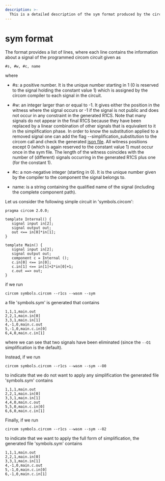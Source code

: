 ```yaml
---
description: >-
  This is a detailed description of the sym format produced by the circom compiler when the flag --sym is activated.
---
```

# sym format

The format provides a list of lines, where each line contains the information about a signal of the programmed circom circuit given as

```
#s, #w, #c, name
```
where

  * #s: a positive number. It is the unique number starting in 1 (0 is reserved to the signal holding the constant value 1) which is assigned by the circom compiler to each signal in the circuit.
    
  * #w: an integer larger than or equal to -1. It gives either the position in the witness where the signal occurs or -1 if the signal is not public and does not occur in any constraint in the generated R1CS. Note that many signals do not appear in the final R1CS because they have been replaced by a linear combination of other signals that is equivalent to it in the simplification phase. In order to know the substitution applied to a removed signal one can add the flag --simplification_substitution to the circom call and check the generated [json file](simplification-json.md). All witness positions except 0 (which is again reserved to the constant value 1) must occur once in the sym file. The length of the witness coincides with the number of (different) signals occurring in the generated R1CS plus one (for the constant 1).
    
  * #c: a non-negative integer (starting in 0). It is the unique number given by the compiler to the component the signal belongs to.
    
  * name: is a string containing the qualified name of the signal (including the complete component path).

Let us consider the following simple circuit in 'symbols.circom':

```text
pragma circom 2.0.0;

template Internal() {
   signal input in[2];
   signal output out;
   out <== in[0]*in[1];
}

template Main() {
   signal input in[2];
   signal output out;
   component c = Internal ();
   c.in[0] <== in[0];
   c.in[1] <== in[1]+2*in[0]+1;
   c.out ==> out;
}
```
if we run

```text
circom symbols.circom --r1cs --wasm --sym 
```
a file 'symbols.sym' is generated that contains

```text
1,1,1,main.out
2,2,1,main.in[0]
3,3,1,main.in[1]
4,-1,0,main.c.out
5,-1,0,main.c.in[0]
6,4,0,main.c.in[1]
```

where we can see that two signals have been eliminated (since the `--O1` simplification is the default).

Instead, if we run

```text
circom symbols.circom --r1cs --wasm --sym --O0
```

to indicate that we do not want to apply any simplification the generated file 'symbols.sym' contains

```text
1,1,1,main.out
2,2,1,main.in[0]
3,3,1,main.in[1]
4,4,0,main.c.out
5,5,0,main.c.in[0]
6,6,0,main.c.in[1]
```
Finally, if we run 

```text
circom symbols.circom --r1cs --wasm --sym --O2
```

to indicate that we  want to apply the full form of simplification, the generated file 'symbols.sym' contains

```text
1,1,1,main.out
2,2,1,main.in[0]
3,3,1,main.in[1]
4,-1,0,main.c.out
5,-1,0,main.c.in[0]
6,-1,0,main.c.in[1]
```
